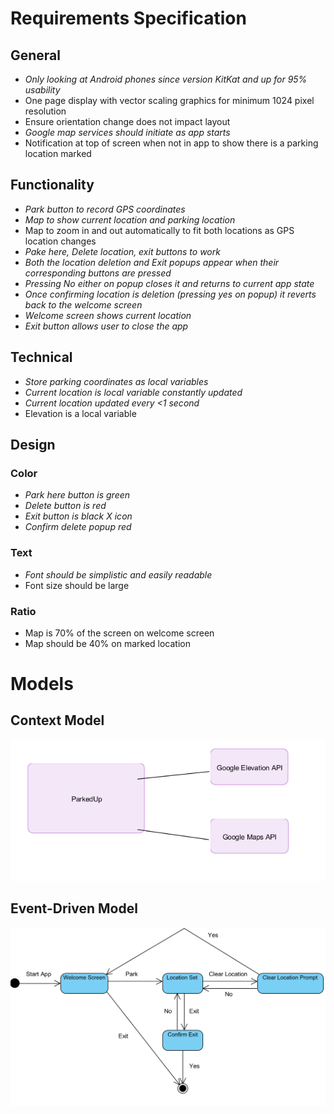 # Requirements Specification

## General
- _Only looking at Android phones since version KitKat and up for 95% usability_
- One page display with vector scaling graphics for minimum 1024 pixel resolution
- Ensure orientation change does not impact layout
- _Google map services should initiate as app starts_
- Notification at top of screen when not in app to show there is a parking location marked
  
## Functionality 
- _Park button to record GPS coordinates_
- _Map to show current location and parking location_
- Map to zoom in and out automatically to fit both locations as GPS location changes
- _Pake here, Delete location, exit buttons to work_
- _Both the location deletion and Exit popups appear when their corresponding buttons are pressed_
- _Pressing No either on popup closes it and returns to current app state_
- _Once confirming location is deletion (pressing yes on popup) it reverts back to the welcome screen_
- _Welcome screen shows current location_
- _Exit button allows user to close the app_

## Technical
- _Store parking coordinates as local variables_
- _Current location is local variable constantly updated_
- _Current location updated every <1 second_
- Elevation is a local variable

## Design
### Color
- _Park here button is green_
- _Delete button is red_
- _Exit button is black X icon_
- _Confirm delete popup red_
### Text
- _Font should be simplistic and easily readable_
- Font size should be large 

### Ratio 
- Map is 70% of the screen on welcome screen
- Map should be 40% on marked location

# Models
## Context Model
![alt text](https://github.com/COSC481W-2019Winter/classproject-sudo-give_us_an_a/blob/Requirements/imgs/Context%20Model.png "Context Model")
## Event-Driven Model
![alt text](https://github.com/COSC481W-2019Winter/classproject-sudo-give_us_an_a/blob/Requirements/imgs/eventdriven_model.png "Event-Driven Model")
